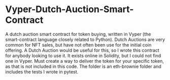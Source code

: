 # Vyper-Dutch-Auction-Smart-Contract
A dutch auction smart contract for token buying, written in Vyper (the smart-contract language closely related to Python).
Dutch Auctions are very common for NFT sales, but have not often been use for the initial coin offering.
A Dutch Auction would be useful for this, so I wrote this contract for anybody looking to use it. It exists online in Solidity, but I could not find one in Vyper.
Must create a way to deliver the token for your specific token, as that is not included in this code.
The folder is an eth-brownie folder and includes the tests I wrote in pytest.
